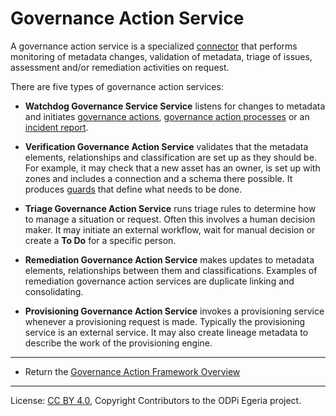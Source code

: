 <!-- SPDX-License-Identifier: CC-BY-4.0 -->
<!-- Copyright Contributors to the ODPi Egeria project 2020. -->

# Governance Action Service

A governance action service is a specialized [connector](../../open-connector-framework/docs/concepts/connector.md)
that performs monitoring of metadata changes, validation of metadata, triage of issues, assessment and/or remediation activities on request.

There are five types of governance action services:
  
* **Watchdog Governance Service Service** listens for changes to metadata and initiates
  [governance actions](governance-action.md), [governance action processes](governance-action-process.md)
  or an [incident report](incident-report.md).
  
* **Verification Governance Action Service** validates that the metadata elements, relationships and
  classification are set up as they should be.  For example, it may check that a new asset has an owner, is set up
  with zones and includes a connection and a schema there possible.  It produces [guards](guard.md)
  that define what needs to be done.
  
* **Triage Governance Action Service** runs triage rules to determine how to manage a situation or request.
  Often this involves a human decision maker.   It may initiate an external workflow, wait for manual
  decision or create a **To Do** for a specific person.
  
* **Remediation Governance Action Service** makes updates to metadata elements, relationships between them
  and classifications. Examples of remediation governance action services are duplicate linking and consolidating.

* **Provisioning Governance Action Service**  invokes a provisioning service whenever a provisioning request is made. 
  Typically the provisioning service is an external service.  It may also create lineage metadata to
  describe the work of the provisioning engine.         


----
* Return the [Governance Action Framework Overview](..)

----
License: [CC BY 4.0](https://creativecommons.org/licenses/by/4.0/),
Copyright Contributors to the ODPi Egeria project.
